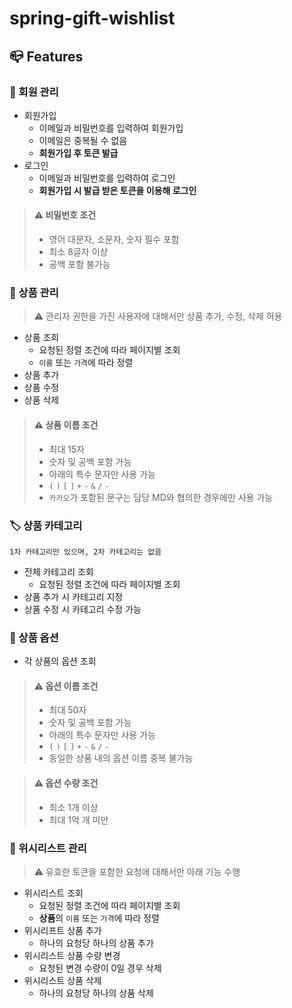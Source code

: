 # spring-gift-wishlist

## 📪 Features

### 👤 회원 관리
- 회원가입
  - 이메일과 비밀번호를 입력하여 회원가입
  - 이메일은 중복될 수 없음
  - **회원가입 후 토큰 발급**
- 로그인
  - 이메일과 비밀번호를 입력하여 로그인
  - **회원가입 시 발급 받은 토큰을 이용해 로그인**
>#### ⚠️ 비밀번호 조건
> - 영어 대문자, 소문자, 숫자 필수 포함
> - 최소 8글자 이상
> - 공백 포함 불가능

### 🎁 상품 관리
> ⚠️ 관리자 권한을 가진 사용자에 대해서만 상품 추가, 수정, 삭제 허용
- 상품 조회
  - 요청된 정렬 조건에 따라 페이지별 조회
  - `이름` 또는 `가격`에 따라 정렬
- 상품 추가
- 상품 수정
- 상품 삭제

>#### ⚠️ 상품 이름 조건
>- 최대 15자
>- 숫자 및 공백 포함 가능
>- 아래의 특수 문자만 사용 가능
>  - `(` `)` `[` `]` `+` `-` `&` `/` `-`
>- `카카오`가 포함된 문구는 담당 MD와 협의한 경우에만 사용 가능

### 🏷️ 상품 카테고리
```
1차 카테고리만 있으며, 2차 카테고리는 없음
```
- 전체 카테고리 조회
  - 요청된 정렬 조건에 따라 페이지별 조회
- 상품 추가 시 카테고리 지정
- 상품 수정 시 카테고리 수정 가능

### 🎨 상품 옵션
- 각 상품의 옵션 조회

> #### ⚠️ 옵션 이름 조건
> - 최대 50자
> - 숫자 및 공백 포함 가능
>- 아래의 특수 문자만 사용 가능
>  - `(` `)` `[` `]` `+` `-` `&` `/` `-`
>- 동일한 상품 내의 옵션 이름 중복 불가능

> #### ⚠️ 옵션 수량 조건
> - 최소 1개 이상
> - 최대 1억 개 미만

### 📜 위시리스트 관리
> ⚠️ 유효한 토큰을 포함한 요청에 대해서만 아래 기능 수행
- 위시리스트 조회
  - 요청된 정렬 조건에 따라 페이지별 조회
  - **상품**의 `이름` 또는 `가격`에 따라 정렬
- 위시리프트 상품 추가
  - 하나의 요청당 하나의 상품 추가
- 위시리스트 상품 수량 변경
  - 요청된 변경 수량이 0일 경우 삭제
- 위시리스트 상품 삭제
  - 하나의 요청당 하나의 상품 삭제